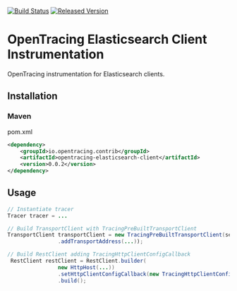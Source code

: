 [![Build Status][ci-img]][ci] [![Released Version][maven-img]][maven]

# OpenTracing Elasticsearch Client Instrumentation
OpenTracing instrumentation for Elasticsearch clients.

## Installation

### Maven
pom.xml
```xml
<dependency>
    <groupId>io.opentracing.contrib</groupId>
    <artifactId>opentracing-elasticsearch-client</artifactId>
    <version>0.0.2</version>
</dependency>
```

## Usage

```java
// Instantiate tracer
Tracer tracer = ...

// Build TransportClient with TracingPreBuiltTransportClient
TransportClient transportClient = new TracingPreBuiltTransportClient(settings)
                .addTransportAddress(...));

// Build RestClient adding TracingHttpClientConfigCallback
 RestClient restClient = RestClient.builder(
                new HttpHost(...))
                .setHttpClientConfigCallback(new TracingHttpClientConfigCallback(tracer))
                .build();


```

[ci-img]: https://travis-ci.org/opentracing-contrib/java-elasticsearch-client.svg?branch=master
[ci]: https://travis-ci.org/opentracing-contrib/java-elasticsearch-client
[maven-img]: https://img.shields.io/maven-central/v/io.opentracing.contrib/opentracing-elasticsearch-client.svg
[maven]: http://search.maven.org/#search%7Cga%7C1%7Copentracing-elasticsearch-client
